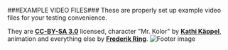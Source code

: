 ###EXAMPLE VIDEO FILES###
These are properly set up example video files for your testing convenience.

They are **[CC-BY-SA 3.0](http://creativecommons.org/licenses/by-sa/3.0/)** licensed, character "Mr. Kolor" by **[Kathi Käppel](http://www.kathikaeppel.com)**, animation and everything else by **[Frederik Ring](http://www.frederikring.com)**.
![Footer image](http://www.frederikring.com/seeThru/img/footer.png)
